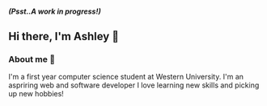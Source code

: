 ##### (Psst..A work in progress!)
## Hi there, I'm Ashley 👋
### About me 🎲
I'm a first year computer science student at Western University. I'm an aspriring web and software developer
I love learning new skills and picking up new hobbies!
<!--

- 🔭 I’m currently working on ...
- 🌱 I’m currently learning ...
- 👯 I’m looking to collaborate on ...
- 🤔 I’m looking for help with ...
- 💬 Ask me about ...
- 📫 How to reach me: ...
- 😄 Pronouns: ...
- ⚡ Fun fact: ...
-->
